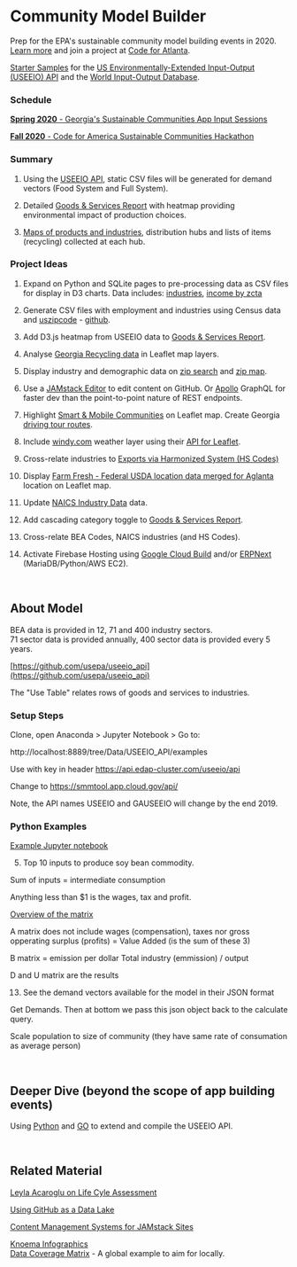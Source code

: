 <h1 class="h1-home">Community Model Builder</h1>

Prep for the EPA's sustainable community model building events in 2020. <a href="https://model.georgia.org/communities/">Learn more</a> and join a project at <a href="https://www.meetup.com/codeforatlanta/">Code for Atlanta</a>.  

[Starter Samples](samples/) for the [US Environmentally-Extended Input-Output (USEEIO) API](https://github.com/usepa/useeio_api/wiki/Use-the-API) and the [World Input-Output Database](http://www.wiod.org).  

### Schedule  

[<b>Spring 2020</b> - Georgia's Sustainable Communities App Input Sessions](https://model.georgia.org/communities) 

[<b>Fall 2020</b> - Code for America Sustainable Communities Hackathon](https://www.codeforamerica.org/) 
<br>

### Summary

1. Using the [USEEIO API](https://github.com/usepa/useeio_api/wiki/Use-the-API), static CSV files will be generated for demand vectors (Food System and Full System). 

2. Detailed [Goods & Services Report](samples/dataset) with heatmap providing environmental impact of production choices.   

3. [Maps of products and industries](samples/maps), distribution hubs and lists of items (recycling) collected at each hub.  

### Project Ideas

1. Expand on Python and SQLite pages to pre-processing data as CSV files for display in D3 charts. 
Data includes: [industries](industries), [income by zcta](prep/all)<!--[projections](prep/regression/)-->  

2. Generate CSV files with employment and industries using Census data and [uszipcode](https://uszipcode.readthedocs.io/01-Tutorial/index.html) - [github](https://github.com/MacHu-GWU/uszipcode-project).  

3. Add D3.js heatmap from USEEIO data to [Goods & Services Report](samples/dataset).
<!-- [Products - Bureau of Economic Analysis (BEA)](bea)  -->  

4. Analyse [Georgia Recycling data](https://data.georgia.org/#processors) in Leaflet map layers.

5. Display industry and demographic data on [zip search](zip/#zip=30315) and [zip map](zip/leaflet/).  

6. Use a [JAMstack Editor](https://headlesscms.org/) to edit content on GitHub. 
Or <a href="https://www.apollographql.com/docs/apollo-server/">Apollo</a> GraphQL for faster dev than the point-to-point nature of REST endpoints.  

7. Highlight <a href="map">Smart & Mobile Communities</a> on Leaflet map.  Create Georgia <a href="samples/routing/">driving tour routes</a>.

8. Include [windy.com](windy.com) weather layer using their [API for Leaflet](https://github.com/windycom/API).

9. Cross-relate industries to [Exports via Harmonized System (HS Codes)](https://georgiadata.github.io/display/products/) 

10. Display [Farm Fresh - Federal USDA location data merged for Aglanta](farmfresh/ga) location on Leaflet map.  

11. Update [NAICS Industry Data](industries) data.

12. Add cascading category toggle to [Goods & Services Report](samples/dataset). 

13. Cross-relate BEA Codes, NAICS industries (and HS Codes).  

14. Activate Firebase Hosting using [Google Cloud Build](https://medium.com/serverlessguru/aws-to-gcp-web-applications-89ed92070832) and/or [ERPNext](https://aws.amazon.com/marketplace/pp/B015GHHU7M) (MariaDB/Python/AWS EC2).  

<!--
	12. Include elected officials for districts, zip codes or counties.
-->

<!--[Census Data by Zipcode](https://github.com/statedata/community)  -->

<br>
 
## About Model

BEA data is provided in 12, 71 and 400 industry sectors.  
71 sector data is provided annually, 400 sector data is provided every 5 years.  

[https://github.com/usepa/useeio_api](https://github.com/usepa/useeio_api)  

The "Use Table" relates rows of goods and services to industries.  

### Setup Steps

Clone, open Anaconda > Jupyter Notebook > Go to:

 http://localhost:8889/tree/Data/USEEIO_API/examples

Use with key in header
https://api.edap-cluster.com/useeio/api

Change to
https://smmtool.app.cloud.gov/api/

Note, the API names USEEIO and GAUSEEIO will change by the end 2019.

### Python Examples

[Example Jupyter notebook](https://github.com/usepa/useeio_api/wiki/Use-the-API)  

5) Top 10 inputs to produce soy bean commodity.

Sum of inputs = intermediate consumption

Anything less than $1 is the wages, tax and profit.

<a href="https://github.com/USEPA/USEEIO_API">Overview of the matrix</a>  

A matrix does not include wages (compensation), taxes nor gross opperating surplus (profits) 
= Value Added (is the sum of these 3)

B matrix = emission per dollar
Total industry (emmission) / output 


D and U matrix are the results

13) See the demand vectors available for the model in their JSON format

Get Demands.  Then at bottom we pass this json object back to the calculate query.



Scale population to size of community (they have same rate of consumation as average person)

<br>


## Deeper Dive (beyond the scope of app building events)

Using <a href="https://github.com/USEPA/USEEIO_API/tree/master/python">Python</a> and <a href="https://github.com/USEPA/USEEIO_API/tree/master/go">GO</a> to extend and compile the USEEIO API.


<br>

## Related Material

<!--
There is growing trend across industry to trace the entire supply chain. 
Responsible sourcing allows manufacturers to...
-->

[Leyla Acaroglu on Life Cyle Assessment](https://medium.com/disruptive-design/a-guide-to-life-cycle-thinking-b762ab49bce3)  

[Using GitHub as a Data Lake](https://dzone.com/articles/using-github-as-a-data-lake)  

[Content Management Systems for JAMstack Sites](https://headlesscms.org/)  

[Knoema Infographics](https://knoema.com/infographics)  
[Data Coverage Matrix](https://knoema.com/atlas/matrix) - A global example to aim for locally.


